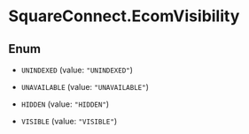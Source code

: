# SquareConnect.EcomVisibility

## Enum


* `UNINDEXED` (value: `"UNINDEXED"`)

* `UNAVAILABLE` (value: `"UNAVAILABLE"`)

* `HIDDEN` (value: `"HIDDEN"`)

* `VISIBLE` (value: `"VISIBLE"`)


